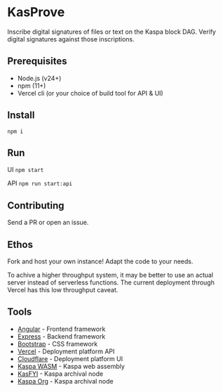 # KasProve

Inscribe digital signatures of files or text on the Kaspa block DAG. Verify digital signatures against those inscriptions.

## Prerequisites

- Node.js (v24+)
- npm (11+)
- Vercel cli (or your choice of build tool for API & UI)

## Install

`npm i`

## Run

UI
`npm start`

API
`npm run start:api`

## Contributing

Send a PR or open an issue.

## Ethos

Fork and host your own instance! Adapt the code to your needs.

To achive a higher throughput system, it may be better to use an actual server instead of serverless functions.
The current deployment through Vercel has this low throughput caveat.

## Tools

- [Angular](https://angular.io) - Frontend framework
- [Express](https://expressjs.com) - Backend framework
- [Bootstrap](https://getbootstrap.com) - CSS framework
- [Vercel](https://vercel.com) - Deployment platform API
- [Cloudflare](https://cloudflare.com) - Deployment platform UI
- [Kaspa WASM](https://kaspa.aspectron.org/integrating-wasm/index.html) - Kaspa web assembly
- [KasFYI](https://docs.kas.fyi/api-reference) - Kaspa archival node
- [Kaspa Org](https://kaspa.org) - Kaspa archival node
